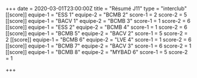 +++
date = 2020-03-01T23:00:00Z
title = "Résumé J11"
type = "interclub"
[[score]]
equipe-1 = "ESS 1"
equipe-2 = "BCMB 2"
score-1 = 2
score-2 = 5
[[score]]
equipe-1 = "BACV 1"
equipe-2 = "BCMB 3"
score-1 = 1
score-2 = 6
[[score]]
equipe-1 = "ESS 2"
equipe-2 = "BCMB 4"
score-1 = 1
score-2 = 6
[[score]]
equipe-1 = "BCMB 5"
equipe-2 = "BACV 2"
score-1 = 5
score-2 = 2
[[score]]
equipe-1 = "BCMB 6"
equipe-2 = "LVE 4"
score-1 = 1
score-2 = 6
[[score]]
equipe-1 = "BCMB 7"
equipe-2 = "BACV 3"
score-1 = 6
score-2 = 1
[[score]]
equipe-1 = "BCMB 8"
equipe-2 = "MYBAD 6"
score-1 = 5
score-2 = 1

+++
